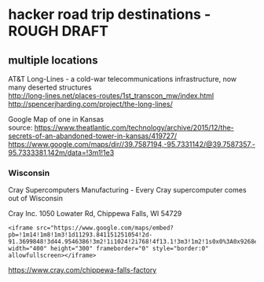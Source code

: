 # hacker road trip destinations - ROUGH DRAFT


## multiple locations

AT&T Long-Lines - a cold-war telecommunications infrastructure, now many deserted structures<BR>
http://long-lines.net/places-routes/1st_transcon_mw/index.html <BR>
http://spencerjharding.com/project/the-long-lines/


Google Map of one in Kansas<BR>
source: https://www.theatlantic.com/technology/archive/2015/12/the-secrets-of-an-abandoned-tower-in-kansas/419727/ <BR>
https://www.google.com/maps/dir//39.7587194,-95.7331142/@39.7587357,-95.7333381,142m/data=!3m1!1e3<P>



### Wisconsin

Cray Supercomputers Manufacturing - Every Cray supercomputer comes out of Wisconsin<BR>

Cray Inc.
1050 Lowater Rd, Chippewa Falls, WI 54729

```
<iframe src="https://www.google.com/maps/embed?pb=!1m14!1m8!1m3!1d11293.841151251054!2d-91.3699848!3d44.9546386!3m2!1i1024!2i768!4f13.1!3m3!1m2!1s0x0%3A0x9268ee3b8318a077!2sCray+Inc.!5e0!3m2!1sen!2sus!4v1507140145986" width="400" height="300" frameborder="0" style="border:0" allowfullscreen></iframe>
```

https://www.cray.com/chippewa-falls-factory





